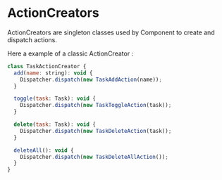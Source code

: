 # ActionCreators

ActionCreators are singleton classes used by Component to create and dispatch actions.

Here a example of a classic ActionCreator :

```javascript
class TaskActionCreator {
  add(name: string): void {
    Dispatcher.dispatch(new TaskAddAction(name));
  }

  toggle(task: Task): void {
    Dispatcher.dispatch(new TaskToggleAction(task));
  }

  delete(task: Task): void {
    Dispatcher.dispatch(new TaskDeleteAction(task));
  }

  deleteAll(): void {
    Dispatcher.dispatch(new TaskDeleteAllAction());
  }
}
```
